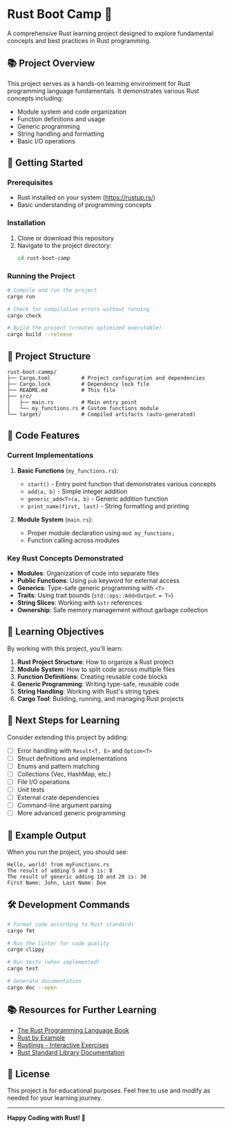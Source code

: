 # Rust Boot Camp 🦀

A comprehensive Rust learning project designed to explore fundamental concepts and best practices in Rust programming.

## 📚 Project Overview

This project serves as a hands-on learning environment for Rust programming language fundamentals. It demonstrates various Rust concepts including:

- Module system and code organization
- Function definitions and usage
- Generic programming
- String handling and formatting
- Basic I/O operations

## 🚀 Getting Started

### Prerequisites

- Rust installed on your system (https://rustup.rs/)
- Basic understanding of programming concepts

### Installation

1. Clone or download this repository
2. Navigate to the project directory:
   ```bash
   cd rust-boot-camp
   ```

### Running the Project

```bash
# Compile and run the project
cargo run

# Check for compilation errors without running
cargo check

# Build the project (creates optimized executable)
cargo build --release
```

## 📁 Project Structure

```
rust-boot-cammp/
├── Cargo.toml          # Project configuration and dependencies
├── Cargo.lock          # Dependency lock file
├── README.md           # This file
├── src/
│   ├── main.rs         # Main entry point
│   └── my_functions.rs # Custom functions module
└── target/             # Compiled artifacts (auto-generated)
```

## 🔧 Code Features

### Current Implementations

1. **Basic Functions** (`my_functions.rs`):
   - `start()` - Entry point function that demonstrates various concepts
   - `add(a, b)` - Simple integer addition
   - `generic_add<T>(a, b)` - Generic addition function
   - `print_name(first, last)` - String formatting and printing

2. **Module System** (`main.rs`):
   - Proper module declaration using `mod my_functions;`
   - Function calling across modules

### Key Rust Concepts Demonstrated

- **Modules**: Organization of code into separate files
- **Public Functions**: Using `pub` keyword for external access
- **Generics**: Type-safe generic programming with `<T>`
- **Traits**: Using trait bounds (`std::ops::Add<Output = T>`)
- **String Slices**: Working with `&str` references
- **Ownership**: Safe memory management without garbage collection

## 📖 Learning Objectives

By working with this project, you'll learn:

1. **Rust Project Structure**: How to organize a Rust project
2. **Module System**: How to split code across multiple files
3. **Function Definitions**: Creating reusable code blocks
4. **Generic Programming**: Writing type-safe, reusable code
5. **String Handling**: Working with Rust's string types
6. **Cargo Tool**: Building, running, and managing Rust projects

## 🎯 Next Steps for Learning

Consider extending this project by adding:

- [ ] Error handling with `Result<T, E>` and `Option<T>`
- [ ] Struct definitions and implementations
- [ ] Enums and pattern matching
- [ ] Collections (Vec, HashMap, etc.)
- [ ] File I/O operations
- [ ] Unit tests
- [ ] External crate dependencies
- [ ] Command-line argument parsing
- [ ] More advanced generic programming

## 📝 Example Output

When you run the project, you should see:

```
Hello, world! from myFunctions.rs
The result of adding 5 and 3 is: 8
The result of generic adding 10 and 20 is: 30
First Name: John, Last Name: Doe
```

## 🛠️ Development Commands

```bash
# Format code according to Rust standards
cargo fmt

# Run the linter for code quality
cargo clippy

# Run tests (when implemented)
cargo test

# Generate documentation
cargo doc --open
```

## 📚 Resources for Further Learning

- [The Rust Programming Language Book](https://doc.rust-lang.org/book/)
- [Rust by Example](https://doc.rust-lang.org/rust-by-example/)
- [Rustlings - Interactive Exercises](https://github.com/rust-lang/rustlings)
- [Rust Standard Library Documentation](https://doc.rust-lang.org/std/)

## 📄 License

This project is for educational purposes. Feel free to use and modify as needed for your learning journey.

---

**Happy Coding with Rust! 🦀**
